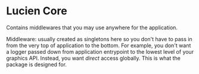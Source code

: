 # Lucien Core

Contains middlewares that you may use anywhere for the application.

Middleware: usually created as singletons here so you don't have to pass in from the very top of application to the bottom. For example, you don't want a logger passed down from application entrypoint to the lowest level of your graphics API. Instead, you want _direct_ access globally. This is what the package is designed for.

